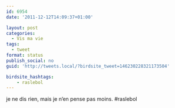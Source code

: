 ```yaml
---
id: 6954
date: '2011-12-12T14:09:37+01:00'

layout: post
categories:
  - Vis ma vie
tags:
  - tweet
format: status
publish_social: no
guid: 'http://tweets.local/?birdsite_tweet=146230228321173504'

birdsite_hashtags:
    - raslebol
---
```


je ne dis rien, mais je n’en pense pas moins. #raslebol